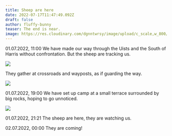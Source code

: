 ```yaml
---
title: Sheep are here
date: 2022-07-17T11:47:49.092Z
draft: false
author: fluffy-bunny
teaser: The end is near.
image: https://res.cloudinary.com/dgnntwrsy/image/upload/c_scale,w_800/v1658053226/IMG_20220701_111609921_rsgd8b.jpg
---
```

01.07.2022, 11:00 We have made our way through the Uists and the South of Harris without confrontation. But the sheep are tracking us.

![](https://res.cloudinary.com/dgnntwrsy/image/upload/c_scale,w_800/v1658053204/IMG_20220630_110100364.MP_rz17l6.jpg)

They gather at crossroads and wayposts, as if guarding the way. 

![](https://res.cloudinary.com/dgnntwrsy/image/upload/c_scale,w_800/v1658053226/IMG_20220701_111609921_rsgd8b.jpg)

01.07.2022, 19:00 We have set up camp at a small terrace surrounded by big rocks, hoping to go unnoticed.

![](https://res.cloudinary.com/dgnntwrsy/image/upload/c_scale,w_800/v1658053437/IMG_20220701_185142775.MP_swpc36.jpg)

01.07.2022, 21:21 The sheep are here, they are watching us.

02.07.2022, 00:00 They are coming!